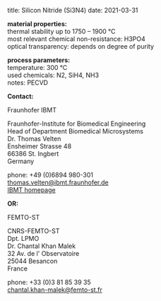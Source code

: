 title: Silicon Nitride (Si3N4)
date: 2021-03-31

__material properties:__  	
thermal stability up to	1750 – 1900 °C  
most relevant chemical non-resistance:	H3PO4  
optical transparency:	depends on degree of purity
	
__process parameters:__  	
temperature:	300 °C  
used chemicals:	N2, SiH4, NH3  	
notes:	PECVD
<!--break-->
__Contact:__


Fraunhofer IBMT

Fraunhofer-Institute for Biomedical Engineering  
Head of Department Biomedical Microsystems  
Dr. Thomas Velten  
Ensheimer Strasse 48   
66386 St. Ingbert   
Germany  

phone: +49 (0)6894 980-301   
thomas.velten@ibmt.fraunhofer.de  
[IBMT homepage](http://www.ibmt.fraunhofer.de/fhg/ibmt_en/biomedical_engineering/biomedical_microsystems/microsensors_microfluidics/index.jsp)

__OR:__


FEMTO-ST

CNRS-FEMTO-ST  
Dpt. LPMO  
Dr. Chantal Khan Malek  
32 Av. de l' Observatoire  
25044 Besancon  
France  

phone: +33 (0)3 81 85 39 35  
chantal.khan-malek@femto-st.fr